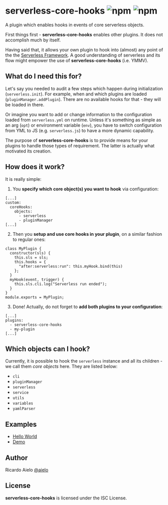 # serverless-core-hooks ![npm](https://img.shields.io/npm/v/serverless-core-hooks) ![npm](https://img.shields.io/npm/l/serverless-core-hooks)


A plugin which enables hooks in events of core serverless objects.

First things first - **serverless-core-hooks** enables other plugins.
It does not accomplish much by itself.

Having said that, it allows your own plugin to hook into (almost) any point of the the [Serverless Framework](http://www.serverless.com). A good understanding of serverless and its flow might empower the use of **serverless-core-hooks** (i.e. YMMV).

## What do I need this for?
Let's say you needed to audit a few steps which happen during initialization (`serverless.init`). For example, when and which plugins are loaded (`pluginManager.addPlugin`). There are no available hooks for that - they will be loaded in there.

Or imagine you want to add or change information to the configuration loaded from `serverless.yml` on runtime. Unless it's something as simple as an arg (`opt`) or environment variable (`env`), you have to switch configuration from YML to JS (e.g. `serverless.js`) to have a more dynamic capability.

The purpose of **serverless-core-hooks** is to provide means for your plugins to handle those types of requirement. The latter is actually what motivated its creation.

## How does it work?
It is really simple:
1. You **specify which core object(s) you want to hook** via configuration:
```
[...]
custom:
  coreHooks:
    objects:
      - serverless
      - pluginManager
[...]
```
2. Then you **setup and use core hooks in your plugin**, on a similar fashion to regular ones:
```
class MyPlugin {
  constructor(sls) {
    this.sls = sls;
    this.hooks = {
      "after:serverless:run": this.myHook.bind(this)
    };
  }
  myHook(event, trigger) {
    this.sls.cli.log("Serverless run ended");
  }
}
module.exports = MyPlugin;
```
3. Done! Actually, do not forget to **add both plugins to your configuration**:
```
[...]
plugins:
  - serverless-core-hooks
  - my-plugin
[...]
```

## Which objects can I hook?
Currently, it is possible to hook the `serverless` instance and all its children - we call them *core objects* here. They are listed below:
- `cli`
- `pluginManager`
- `serverless`
- `service`
- `utils`
- `variables`
- `yamlParser`

## Examples
- [Hello World](https://github.com/aielo/serverless-core-hooks/tree/master/examples/helloworld)
- [Demo](https://github.com/aielo/serverless-core-hooks/tree/master/examples/demo)

## Author
Ricardo Aielo [@aielo](https://github.com/aielo/)

## License
**serverless-core-hooks** is licensed under the ISC License.